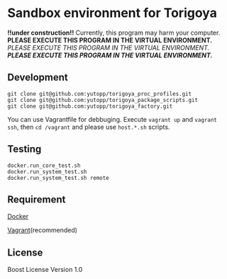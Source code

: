 # Sandbox environment for Torigoya
**!!under construction!!**
Currently, this program may harm your computer. **PLEASE EXECUTE THIS PROGRAM IN THE VIRTUAL ENVIRONMENT.** *PLEASE EXECUTE THIS PROGRAM IN THE VIRTUAL ENVIRONMENT.* ***PLEASE EXECUTE THIS PROGRAM IN THE VIRTUAL ENVIRONMENT.***


## Development

```
git clone git@github.com:yutopp/torigoya_proc_profiles.git
git clone git@github.com:yutopp/torigoya_package_scripts.git
git clone git@github.com:yutopp/torigoya_factory.git
```
You can use Vagrantfile for debbuging.
Execute `vagrant up` and `vagrant ssh`, then `cd /vagrant` and please use `host.*.sh` scripts.

## Testing
```
docker.run_core_test.sh
docker.run_system_test.sh
docker.run_system_test.sh remote
```

## Requirement
[Docker](http://www.docker.com/ "Docker")

[Vagrant](http://www.vagrantup.com/ "Vagrant")(recommended)

## License

Boost License Version 1.0